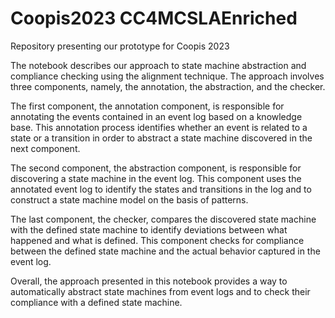 # Coopis2023 CC4MCSLAEnriched
Repository presenting our prototype for Coopis 2023

The notebook describes our approach to state machine abstraction and compliance checking using the alignment technique. The approach involves three components, namely, the annotation, the abstraction, and the checker.

The first component, the annotation component, is responsible for annotating the events contained in an event log based on a knowledge base. This annotation process identifies whether an event is related to a state or a transition in order to abstract a state machine discovered in the next component.

The second component, the abstraction component, is responsible for discovering a state machine in the event log. This component uses the annotated event log to identify the states and transitions in the log and to construct a state machine model on the basis of patterns.

The last component, the checker, compares the discovered state machine with the defined state machine to identify deviations between what happened and what is defined. This component checks for compliance between the defined state machine and the actual behavior captured in the event log.

Overall, the approach presented in this notebook provides a way to automatically abstract state machines from event logs and to check their compliance with a defined state machine.